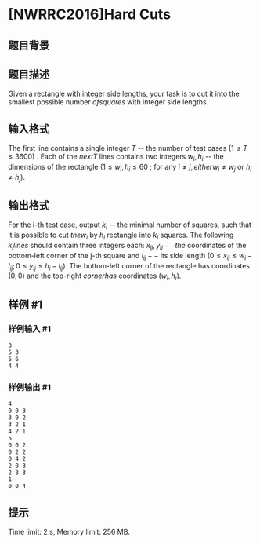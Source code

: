 # [NWRRC2016]Hard Cuts

## 题目背景



## 题目描述



Given a rectangle with integer side lengths, your task is to cut it into the smallest possible number $of squares$ with integer side lengths.



## 输入格式



The first line contains a single integer $T$ -- the number of test cases $(1 \le T \le 3600)$ . Each of the $next T$ lines contains two integers $w_{i}, h_{i}$ -- the dimensions of the rectangle $(1 \le w_{i}, h_{i} \le 60$ ; for any $i ≠ j, either w_{i }≠ w_{j}$ or $h_{i} ≠ h_{j} ).$



## 输出格式



For the i-th test case, output $k_{i}$ -- the minimal number of squares, such that it is possible to cut $the w_{i}$ by $h_{i}$ rectangle into $k_{i}$ squares. The following $k_{i} lines$ should contain three integers each: $x_{ij} , y_{ij} -- the$ coordinates of the bottom-left corner of the j-th square and $l_{ij }--$ its side length $(0 \le x_{ij} \le w_{i} − l_{ij} ; 0 \le y_{ij} \le h_{i} −l_{ij} ).$ The bottom-left corner of the rectangle has coordinates $(0 , 0)$ and the top-right $corner has$ coordinates $(w_{i}, h_{i}).$



## 样例 #1

### 样例输入 #1
```
3
5 3
5 6
4 4
```

### 样例输出 #1

```
4
0 0 3
3 0 2
3 2 1
4 2 1
5
0 0 2
0 2 2
0 4 2
2 0 3
2 3 3
1
0 0 4
```

## 提示

Time limit: 2 s, Memory limit: 256 MB. 


